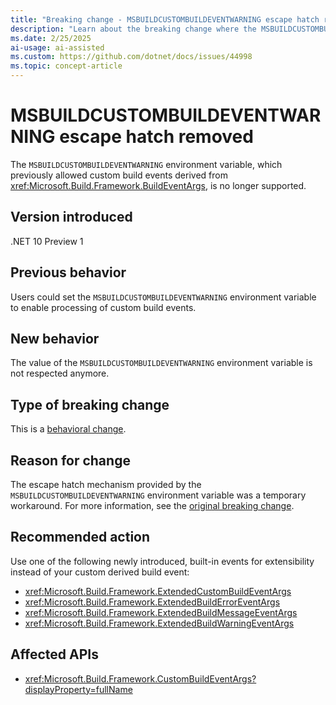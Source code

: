 ```yaml
---
title: "Breaking change - MSBUILDCUSTOMBUILDEVENTWARNING escape hatch removed"
description: "Learn about the breaking change where the MSBUILDCUSTOMBUILDEVENTWARNING environment variable is no longer supported."
ms.date: 2/25/2025
ai-usage: ai-assisted
ms.custom: https://github.com/dotnet/docs/issues/44998
ms.topic: concept-article
---
```


# MSBUILDCUSTOMBUILDEVENTWARNING escape hatch removed

The `MSBUILDCUSTOMBUILDEVENTWARNING` environment variable, which previously allowed custom build events derived from <xref:Microsoft.Build.Framework.BuildEventArgs>, is no longer supported.

## Version introduced

.NET 10 Preview 1

## Previous behavior

Users could set the `MSBUILDCUSTOMBUILDEVENTWARNING` environment variable to enable processing of custom build events.

## New behavior

The value of the `MSBUILDCUSTOMBUILDEVENTWARNING` environment variable is not respected anymore.

## Type of breaking change

This is a [behavioral change](../../categories.md#behavioral-change).

## Reason for change

The escape hatch mechanism provided by the `MSBUILDCUSTOMBUILDEVENTWARNING` environment variable was a temporary workaround. For more information, see the [original breaking change](../8.0/custombuildeventargs.md).

## Recommended action

Use one of the following newly introduced, built-in events for extensibility instead of your custom derived build event:

- <xref:Microsoft.Build.Framework.ExtendedCustomBuildEventArgs>
- <xref:Microsoft.Build.Framework.ExtendedBuildErrorEventArgs>
- <xref:Microsoft.Build.Framework.ExtendedBuildMessageEventArgs>
- <xref:Microsoft.Build.Framework.ExtendedBuildWarningEventArgs>

## Affected APIs

- <xref:Microsoft.Build.Framework.CustomBuildEventArgs?displayProperty=fullName>
